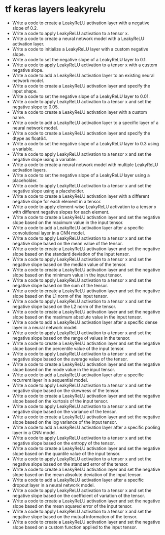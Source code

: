 # tf keras layers leakyrelu

- Write a code to create a LeakyReLU activation layer with a negative slope of 0.2.
- Write a code to apply LeakyReLU activation to a tensor x.
- Write a code to create a neural network model with a LeakyReLU activation layer.
- Write a code to initialize a LeakyReLU layer with a custom negative slope.
- Write a code to set the negative slope of a LeakyReLU layer to 0.1.
- Write a code to apply LeakyReLU activation to a tensor x with a custom negative slope.
- Write a code to add a LeakyReLU activation layer to an existing neural network model.
- Write a code to create a LeakyReLU activation layer and specify the input shape.
- Write a code to set the negative slope of a LeakyReLU layer to 0.01.
- Write a code to apply LeakyReLU activation to a tensor x and set the negative slope to 0.05.
- Write a code to create a LeakyReLU activation layer with a custom name.
- Write a code to add a LeakyReLU activation layer to a specific layer of a neural network model.
- Write a code to create a LeakyReLU activation layer and specify the dtype as float64.
- Write a code to set the negative slope of a LeakyReLU layer to 0.3 using a variable.
- Write a code to apply LeakyReLU activation to a tensor x and set the negative slope using a variable.
- Write a code to create a neural network model with multiple LeakyReLU activation layers.
- Write a code to set the negative slope of a LeakyReLU layer using a placeholder.
- Write a code to apply LeakyReLU activation to a tensor x and set the negative slope using a placeholder.
- Write a code to create a LeakyReLU activation layer with a different negative slope for each element in a tensor.
- Write a code to apply element-wise LeakyReLU activation to a tensor x with different negative slopes for each element.
- Write a code to create a LeakyReLU activation layer and set the negative slope based on the maximum value in the input tensor.
- Write a code to add a LeakyReLU activation layer after a specific convolutional layer in a CNN model.
- Write a code to apply LeakyReLU activation to a tensor x and set the negative slope based on the mean value of the tensor.
- Write a code to create a LeakyReLU activation layer and set the negative slope based on the standard deviation of the input tensor.
- Write a code to apply LeakyReLU activation to a tensor x and set the negative slope based on the median value of the tensor.
- Write a code to create a LeakyReLU activation layer and set the negative slope based on the minimum value in the input tensor.
- Write a code to apply LeakyReLU activation to a tensor x and set the negative slope based on the sum of the tensor.
- Write a code to create a LeakyReLU activation layer and set the negative slope based on the L1 norm of the input tensor.
- Write a code to apply LeakyReLU activation to a tensor x and set the negative slope based on the L2 norm of the tensor.
- Write a code to create a LeakyReLU activation layer and set the negative slope based on the maximum absolute value in the input tensor.
- Write a code to add a LeakyReLU activation layer after a specific dense layer in a neural network model.
- Write a code to apply LeakyReLU activation to a tensor x and set the negative slope based on the range of values in the tensor.
- Write a code to create a LeakyReLU activation layer and set the negative slope based on the percentile value of the input tensor.
- Write a code to apply LeakyReLU activation to a tensor x and set the negative slope based on the average value of the tensor.
- Write a code to create a LeakyReLU activation layer and set the negative slope based on the mode value in the input tensor.
- Write a code to add a LeakyReLU activation layer after a specific recurrent layer in a sequential model.
- Write a code to apply LeakyReLU activation to a tensor x and set the negative slope based on the skewness of the tensor.
- Write a code to create a LeakyReLU activation layer and set the negative slope based on the kurtosis of the input tensor.
- Write a code to apply LeakyReLU activation to a tensor x and set the negative slope based on the variance of the tensor.
- Write a code to create a LeakyReLU activation layer and set the negative slope based on the log variance of the input tensor.
- Write a code to add a LeakyReLU activation layer after a specific pooling layer in a CNN model.
- Write a code to apply LeakyReLU activation to a tensor x and set the negative slope based on the entropy of the tensor.
- Write a code to create a LeakyReLU activation layer and set the negative slope based on the quantile value of the input tensor.
- Write a code to apply LeakyReLU activation to a tensor x and set the negative slope based on the standard error of the tensor.
- Write a code to create a LeakyReLU activation layer and set the negative slope based on the mean absolute deviation of the input tensor.
- Write a code to add a LeakyReLU activation layer after a specific dropout layer in a neural network model.
- Write a code to apply LeakyReLU activation to a tensor x and set the negative slope based on the coefficient of variation of the tensor.
- Write a code to create a LeakyReLU activation layer and set the negative slope based on the mean squared error of the input tensor.
- Write a code to apply LeakyReLU activation to a tensor x and set the negative slope based on the mutual information of the tensor.
- Write a code to create a LeakyReLU activation layer and set the negative slope based on a custom function applied to the input tensor.